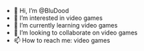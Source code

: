 - 👋 Hi, I’m @BluDood
- 👀 I’m interested in video games
- 🌱 I’m currently learning video games
- 💞️ I’m looking to collaborate on video games
- 📫 How to reach me: video games
